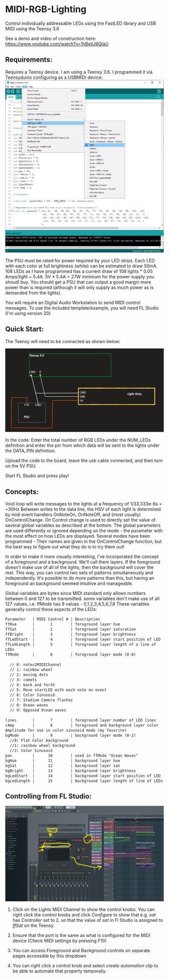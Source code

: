 # MIDI-RGB-Lighting
Control individually addressable LEDs using the FastLED library and USB MIDI using the Teensy 3.6

See a demo and video of construction here: https://www.youtube.com/watch?v=1hBeVJ6QlaU

## Requirements: 

Requires a Teensy device. I am using a Teensy 3.6. I programmed it via Teensyduino configuring as a USBMIDI device:
![image](https://github.com/DigitallyRemastered/MIDI-RGB-Lighting/blob/main/images/Teensy%20USB%20MIDI.png)

The PSU must be rated for power required by your LED strips. Each LED with each color at full brightness (white) can be estimated to draw 50mA. 108 
LEDs as I have programmed has a current draw of 108 lights * 0.05 Amps/light = 5.4A. 5V * 5.4A = 27W minimum for the power supply you shoudl buy. You should get a PSU that can output a good margin more power than is required (although it will only supply as much power as is demanded from the lights).

You will require an Digital Audio Workstation to send MIDI control messages. To use the included template/example, you will need FL Studio (I'm using version 20)

## Quick Start: 

The Teensy will need to be connected as shown below:

![image](https://github.com/DigitallyRemastered/MIDI-RGB-Lighting/blob/main/images/Circuit%20Schematic.png)

In the code:
Enter the total number of RGB LEDs under the NUM_LEDs definition and enter the pin from which
data will be sent to the lights under the DATA_PIN definition.

Upload the code to the board, leave the usb cable connected, and then turn on the 5V PSU.

Start FL Studio and press play!


## Concepts: 

Void loop will write messages to the lights at a frequency of 1/33,333e-6s = ~30Hz
Between writes to the data line, the HSV of each light is determined by midi event handlers
OnNoteOn, OnNoteOff, and (most usually) OnControlChange. On Control change is used to directly
set the value of several global variables as described at the bottom. The global parameters are used
differently or ignored depending on the mode - the parameter with the most effect on how LEDs are displayed.
Several modes have been programmed - Their names are given in the OnControlChange function, but
the best way to figure out what they do is to try them out!

In order to make it more visually interesting, I've incorporated the concept of a foreground and
a background. We'll call them layers. If the foreground doesn't make use of all of the lights,
then the background will cover the rest. This way, you can control two sets of patterns simultaneously
and independently. It's possible to do more patterns than this, but having an foreground an background
seemed intuitive and  manageable.

Global variables are bytes since MIDI standard only allows numbers between 0 and 127 to be transmitted.
some variables don't make use of all 127 values, i.e. ffMode has 9 values - 0,1,2,3,4,5,6,7,8
These variables generally control these aspects of the LEDs:

    Parameter   | MIDI Control # | Description
    ffHue       |       1        | foreground layer hue
    ffSat       |       2        | foreground layer saturation
    ffBright    |       3        | foreground layer brightness
    ffLedStart  |       4        | foreground layer start position of LED
    ffLedLength |       5        | foreground layer length of a line of LEDs
    ffMode      |       6        | foreground layer mode (0-8)

      // 0: notes2MIDIChannel
      // 1: rainbow wheel
      // 2: moving dots
      // 3: comets
      // 4: back and forth
      // 5: Move startLED with each note on event
      // 6: Color Sinusoid
      // 7: Stadium Camera flashes
      // 8: Ocean waves
      // 9: Opposed Ocean waves
  
    lines       |       7        | foreground layer number of LED lines
    cAmp        |       8        | foreground and background layer color Amplitude for use in color sinusoid mode (my favorite)
    bgMode      |       9        | background layer mode (0-2)
      //0: Flat Color background
      //1: rainbow wheel background
      //2: Color Sinusoid
    pan         |      10        | used in ffMode "Ocean Waves"
    bgHue       |      11        | background layer hue
    bgSat       |      12        | background layer sat
    bgBright    |      13        | background layer brightness
    bgLedStart  |      14        | background layer start position of LED
    bgLedLength |      15        | background layer length of line of LEDs

## Controlling from FL Studio:
![Controlling from FL Studio](https://github.com/DigitallyRemastered/MIDI-RGB-Lighting/blob/main/images/FL%20GUI%20help.png)

1. Click on the Lights MIDI Channel to show the control knobs. You can right click the control knobs and click *Configure* to show that e.g. *sat* has *Controller* set to 2, so that the value of *sat* in Fl Studio is assigned to *ffSat* on the Teensy.

2. Ensure that the port is the same as what is configured for the MIDI device (Check MIDI settings by pressing F10)

3. You can access Foreground and Background controls on separate pages accessible by this dropdown

4. You can right click a control knob and select *create automation clip* to be able to automate that property temporally.

